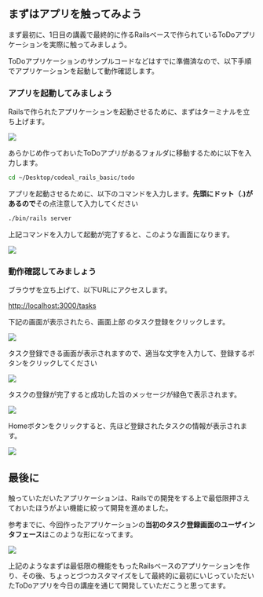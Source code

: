## まずはアプリを触ってみよう

まず最初に、1日目の講義で最終的に作るRailsベースで作られているToDoアプリケーションを実際に触ってみましょう。

ToDoアプリケーションのサンプルコードなどはすでに準備済なので、以下手順でアプリケーションを起動して動作確認します。

### アプリを起動してみましょう

Railsで作られたアプリケーションを起動させるために、まずはターミナルを立ち上げます。

![](../image/shot-2014-07-23-12_24_38.png)


あらかじめ作っておいたToDoアプリがあるフォルダに移動するために以下を入力します。

```sh
cd ~/Desktop/codeal_rails_basic/todo
```

アプリを起動させるために、以下のコマンドを入力します。**先頭にドット（.)があるので**その点注意して入力してください

```sh
./bin/rails server
```

上記コマンドを入力して起動が完了すると、このような画面になります。

![](../image/shot-2014-07-23-13.04.24.png)


### 動作確認してみましょう

ブラウザを立ち上げて、以下URLにアクセスします。

[http://localhost:3000/tasks](http://localhost:3000/tasks)


下記の画面が表示されたら、画面上部 のタスク登録をクリックします。

![](../image/shot-2014-07-23-13.09.54.png)


タスク登録できる画面が表示されますので、適当な文字を入力して、登録するボタンをクリックしてください

![](../image/shot-2014-07-23-13.10.04.png)


タスクの登録が完了すると成功した旨のメッセージが緑色で表示されます。

![](../image/shot-2014-07-23-13.10.32.png)

Homeボタンをクリックすると、先ほど登録されたタスクの情報が表示されます。

![](../image/shot-2014-07-23-13.10.45.png)


## 最後に

触っていただいたアプリケーションは、Railsでの開発をする上で最低限押さえておいたほうがよい機能に絞って開発を進めました。

参考までに、今回作ったアプリケーションの**当初のタスク登録画面のユーザインタフェース**はこのような形になってます。

![](../image/shot-2014-07-23-13.18.42.png)

上記のようなまずは最低限の機能をもったRailsベースのアプリケーションを作り、その後、ちょっとづつカスタマイズをして最終的に最初にいじっていただいたToDoアプリを今日の講座を通じて開発していただこうと思ってます。

